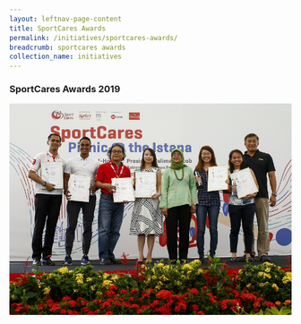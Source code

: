 ```yaml
---
layout: leftnav-page-content
title: SportCares Awards
permalink: /initiatives/sportcares-awards/
breadcrumb: sportcares awards
collection_name: initiatives
---
```


### SportCares Awards 2019

![SportCares Awards](/images/SportCares_Awards.jpg)



